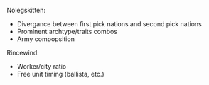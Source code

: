 

Nolegskitten:
* Divergance between first pick nations and second pick nations
* Prominent archtype/traits combos
* Army compopsition

Rincewind:
* Worker/city ratio
* Free unit timing (ballista, etc.)



